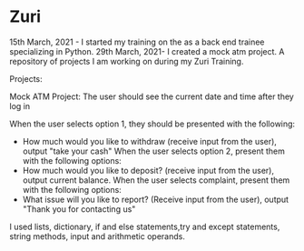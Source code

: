# Zuri
15th March, 2021 - I started my training on the as a back end trainee specializing in Python.
29th March, 2021- I created a mock atm project.
A repository of projects I am working on during my Zuri Training.

Projects:

Mock ATM Project: The user should see the current date and time after they log in

When the user selects option 1, they should be presented with the following:

- How much would you like to withdraw (receive input from the user), output "take your cash"
When the user selects option 2, present them with the following options:
- How much would you like to deposit? (receive input from the user), output current balance.
When the user selects complaint, present them with the following options:
- What issue will you like to report? (Receive input from the user), output "Thank you for contacting us"

I used lists, dictionary, if and else statements,try and except statements, string methods, input and arithmetic operands.
